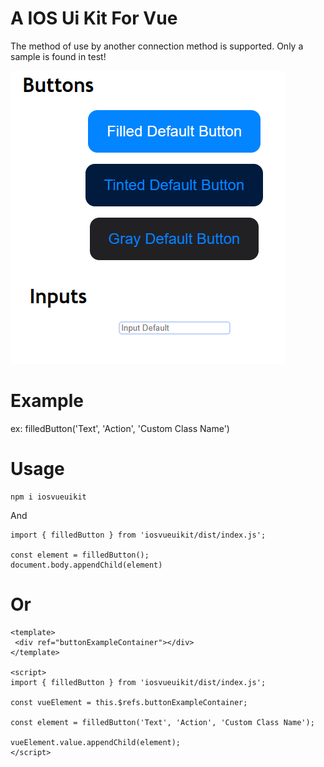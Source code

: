 # A IOS Ui Kit For Vue
The method of use by another connection method is supported. Only a sample is found in test!

![Screenshot2](images/Screenshot2.png)

# Example
ex: filledButton('Text', 'Action', 'Custom Class Name')


# Usage
```
npm i iosvueuikit
```
And
```
import { filledButton } from 'iosvueuikit/dist/index.js';

const element = filledButton();
document.body.appendChild(element)
```

# Or
```
<template>
 <div ref="buttonExampleContainer"></div>
</template>

<script>
import { filledButton } from 'iosvueuikit/dist/index.js';

const vueElement = this.$refs.buttonExampleContainer;

const element = filledButton('Text', 'Action', 'Custom Class Name');

vueElement.value.appendChild(element);
</script>
```

